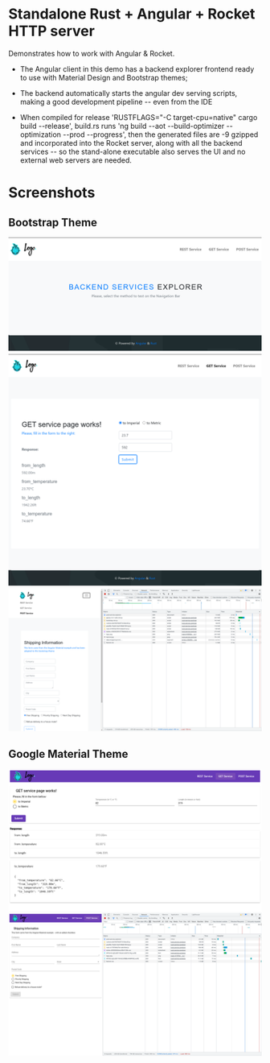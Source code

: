 # Standalone Rust + Angular + Rocket HTTP server

Demonstrates how to work with Angular & Rocket.

  * The Angular client in this demo has a backend explorer frontend ready to use with Material Design and Bootstrap themes;

  * The backend automatically starts the angular dev serving scripts, making a good development pipeline -- even from the IDE

  * When compiled for release 'RUSTFLAGS="-C target-cpu=native" cargo build --release', build.rs runs
    'ng build --aot --build-optimizer --optimization --prod --progress', then the generated files are -9 gzipped and incorporated
    into the Rocket server, along with all the backend services -- so the stand-alone executable also serves the UI and no
    external web servers are needed.

# Screenshots

## Bootstrap Theme
![rust+angular+bootstrap 1.png](screenshots/rust+angular+bootstrap%201.png)
![rust+angular+bootstrap 2.png](screenshots/rust+angular+bootstrap%202.png)
![rust+angular+bootstrap 3.png](screenshots/rust+angular+bootstrap%203.png)

## Google Material Theme
![rust+angular+material 1.png](screenshots/rust+angular+material%201.png)
![rust+angular+material 2.png](screenshots/rust+angular+material%202.png)

